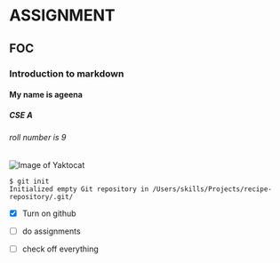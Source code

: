 # ASSIGNMENT
## FOC
### Introduction to markdown
#### My name is ageena
##### CSE A
###### roll number is 9 
![Image of Yaktocat](https://octodex.github.com/images/yaktocat.png)
```
$ git init
Initialized empty Git repository in /Users/skills/Projects/recipe-repository/.git/
```

- [X] Turn on github
- [ ] do assignments
- [ ] check off everything



